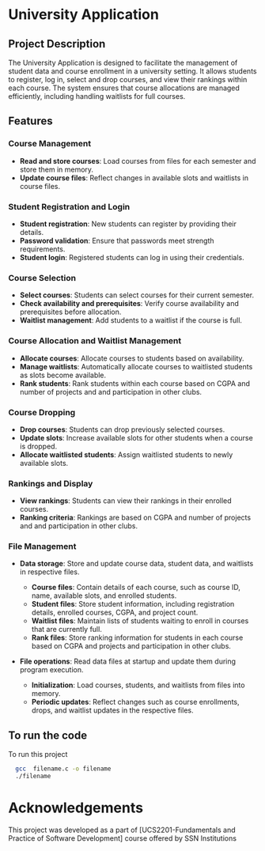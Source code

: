 # University Application



## Project Description

The University Application is designed to facilitate the management of student data and course enrollment in a university setting. It allows students to register, log in, select and drop courses, and view their rankings within each course. The system ensures that course allocations are managed efficiently, including handling waitlists for full courses.

## Features

### Course Management
- **Read and store courses**: Load courses from files for each semester and store them in memory.
- **Update course files**: Reflect changes in available slots and waitlists in course files.

### Student Registration and Login
- **Student registration**: New students can register by providing their details.
- **Password validation**: Ensure that passwords meet strength requirements.
- **Student login**: Registered students can log in using their credentials.

### Course Selection
- **Select courses**: Students can select courses for their current semester.
- **Check availability and prerequisites**: Verify course availability and prerequisites before allocation.
- **Waitlist management**: Add students to a waitlist if the course is full.

### Course Allocation and Waitlist Management
- **Allocate courses**: Allocate courses to students based on availability.
- **Manage waitlists**: Automatically allocate courses to waitlisted students as slots become available.
- **Rank students**: Rank students within each course based on CGPA and number of projects and and participation in other clubs.

### Course Dropping
- **Drop courses**: Students can drop previously selected courses.
- **Update slots**: Increase available slots for other students when a course is dropped.
- **Allocate waitlisted students**: Assign waitlisted students to newly available slots.

### Rankings and Display
- **View rankings**: Students can view their rankings in their enrolled courses.
- **Ranking criteria**: Rankings are based on CGPA and number of projects and and participation in other clubs.

### File Management
- **Data storage**: Store and update course data, student data, and waitlists in respective files.
  - **Course files**: Contain details of each course, such as course ID, name, available slots, and enrolled students.
  - **Student files**: Store student information, including registration details, enrolled courses, CGPA, and project count.
  - **Waitlist files**: Maintain lists of students waiting to enroll in courses that are currently full.
  - **Rank files**: Store ranking information for students in each course based on CGPA and projects and participation in other clubs. 

- **File operations**: Read data files at startup and update them during program execution.
  - **Initialization**: Load courses, students, and waitlists from files into memory.
  - **Periodic updates**: Reflect changes such as course enrollments, drops, and waitlist updates in the respective files.




## To run the code

To run this project 

```bash
  gcc  filename.c -o filename
  ./filename
```
# Acknowledgements

This project was developed as a part of [UCS2201-Fundamentals and Practice of Software Development] course offered by SSN Institutions

